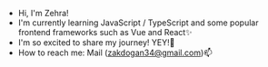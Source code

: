 - Hi, I'm Zehra!
- I'm currently learning JavaScript / TypeScript and some popular frontend frameworks such as Vue and React✨
- I'm so excited to share my journey! YEY!💞️
- How to reach me: Mail (zakdogan34@gmail.com)📫
